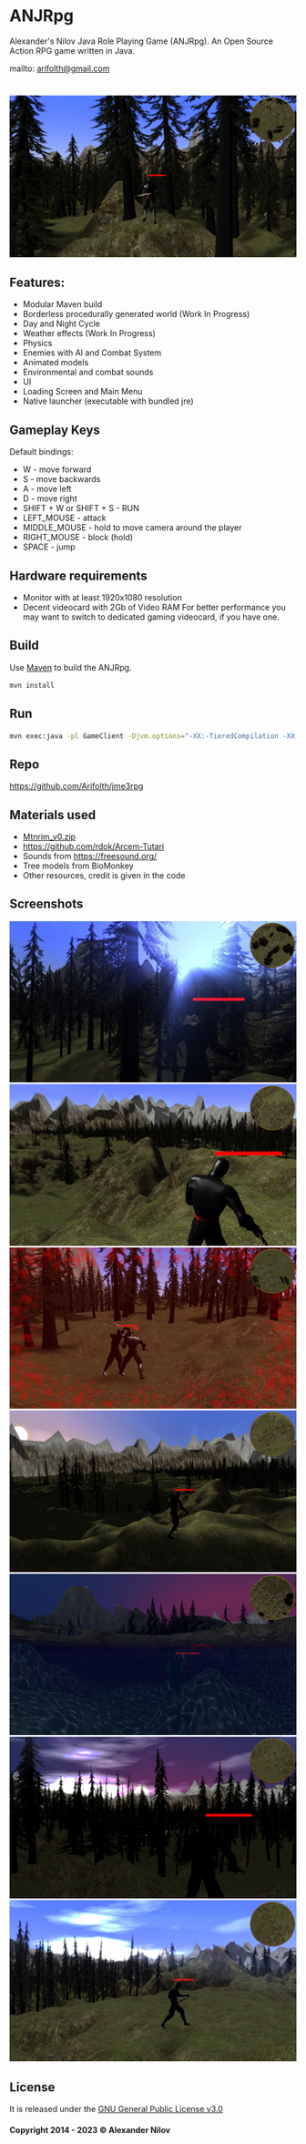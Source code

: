 # ANJRpg
Alexander's Nilov Java Role Playing Game (ANJRpg).
An Open Source Action RPG game written in Java.

mailto: <arifolth@gmail.com>

#
![Image](Screenshots/Day.jpg "icon")

## Features:
- Modular Maven build
- Borderless procedurally generated world (Work In Progress)
- Day and Night Cycle 
- Weather effects (Work In Progress)
- Physics 
- Enemies with AI and Combat System
- Animated models
- Environmental and combat sounds
- UI
- Loading Screen and Main Menu
- Native launcher (executable with bundled jre)

## Gameplay Keys
Default bindings:
- W - move forward
- S - move backwards
- A - move left
- D - move right
- SHIFT + W or SHIFT + S - RUN
- LEFT_MOUSE - attack
- MIDDLE_MOUSE - hold to move camera around the player
- RIGHT_MOUSE - block (hold)
- SPACE - jump

## Hardware requirements
- Monitor with at least 1920x1080 resolution
- Decent videocard with 2Gb of Video RAM
For better performance you may want to switch to dedicated gaming videocard, if you have one. 

## Build
Use [Maven](https://maven.apache.org/) to build the ANJRpg.

```bash
mvn install
```
## Run
```bash
mvn exec:java -pl GameClient -Djvm.options="-XX:-TieredCompilation -XX:TieredStopAtLevel=3 -server -XX:+UnlockExperimentalVMOptions -XX:+UseZGC"
```

## Repo
<https://github.com/Arifolth/jme3rpg>

## Materials used
- [Mtnrim_v0.zip](https://sourceforge.net/projects/mountainrim/)
- https://github.com/rdok/Arcem-Tutari
- Sounds from https://freesound.org/
- Tree models from BioMonkey
- Other resources, credit is given in the code

## Screenshots
![Image](Screenshots/ForestWithMountains.jpg "icon")
![Image](Screenshots/mountains.jpg "icon")
![Image](Screenshots/Hit.jpg "icon")
![Image](Screenshots/sunrise.jpg "icon")
![Image](Screenshots/Underwater.jpg "icon")
![Image](Screenshots/Night.jpg "icon")
![Image](Screenshots/Clouds.jpg "icon")

## License
It is released under the [GNU General Public License v3.0](https://www.gnu.org/licenses/gpl-3.0.txt)

#### Copyright 2014 - 2023 &copy; Alexander Nilov